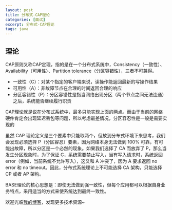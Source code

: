 ```yaml
---
layout: post
title: 分布式-CAP理论
categories: [面试]
excerpt: 分布式-CAP理论
tags: java
---
```

## 理论
CAP原则又称CAP定理，指的是在一个分布式系统中，Consistency（一致性）、 Availability（可用性）、Partition tolerance（分区容错性），三者不可兼得。

* 一致性（C）：对某个指定的客户端来说，读操作能返回最新的写操作结果
* 可用性（A）：非故障节点在合理的时间返回合理的响应
* 分区容错性（P）：分区容错性是指当网络出现分区（两个节点之间无法连通）之后，系统能否继续履行职责

CAP理论就是说在分布式系统中，最多只能实现上面的两点。而由于当前的网络硬件肯定会出现延迟丢包等问题，所以考虑最差情况，分区容忍性是一般是需要实现的

虽然 CAP 理论定义是三个要素中只能取两个，但放到分布式环境下来思考，我们会发现必须选择 P（分区容忍）要素，因为网络本身无法做到 100% 可靠，有可能出故障，所以分区是一个必然的现象。如果我们选择了 CA 而放弃了 P，那么当发生分区现象时，为了保证 C，系统需要禁止写入，当有写入请求时，系统返回 error（例如，当前系统不允许写入），这又和 A 冲突了，因为 A 要求返回 no error 和 no timeout。因此，分布式系统理论上不可能选择 CA 架构，只能选择 CP 或者 AP 架构。

BASE理论的核心思想是：即使无法做到强一致性，但每个应用都可以根据自身业务特点，采用适当的方式来使系统达到最终一致性。

欢迎光临[我的博客](http://www.wangtianyi.top/?utm_source=github&utm_medium=github)，发现更多技术资源~
